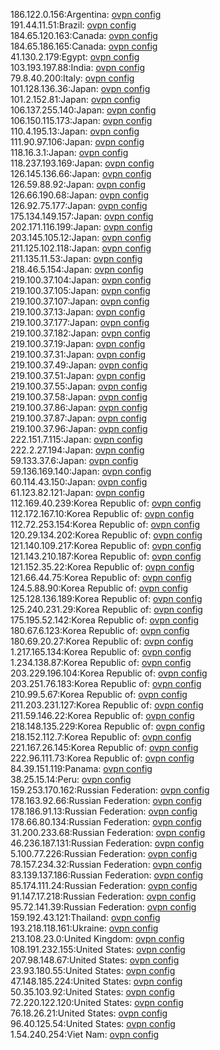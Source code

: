 186.122.0.156:Argentina: [ovpn config](vpn/186_122_0_156.ovpn)  
191.44.11.51:Brazil: [ovpn config](vpn/191_44_11_51.ovpn)  
184.65.120.163:Canada: [ovpn config](vpn/184_65_120_163.ovpn)  
184.65.186.165:Canada: [ovpn config](vpn/184_65_186_165.ovpn)  
41.130.2.179:Egypt: [ovpn config](vpn/41_130_2_179.ovpn)  
103.193.197.88:India: [ovpn config](vpn/103_193_197_88.ovpn)  
79.8.40.200:Italy: [ovpn config](vpn/79_8_40_200.ovpn)  
101.128.136.36:Japan: [ovpn config](vpn/101_128_136_36.ovpn)  
101.2.152.81:Japan: [ovpn config](vpn/101_2_152_81.ovpn)  
106.137.255.140:Japan: [ovpn config](vpn/106_137_255_140.ovpn)  
106.150.115.173:Japan: [ovpn config](vpn/106_150_115_173.ovpn)  
110.4.195.13:Japan: [ovpn config](vpn/110_4_195_13.ovpn)  
111.90.97.106:Japan: [ovpn config](vpn/111_90_97_106.ovpn)  
118.16.3.1:Japan: [ovpn config](vpn/118_16_3_1.ovpn)  
118.237.193.169:Japan: [ovpn config](vpn/118_237_193_169.ovpn)  
126.145.136.66:Japan: [ovpn config](vpn/126_145_136_66.ovpn)  
126.59.88.92:Japan: [ovpn config](vpn/126_59_88_92.ovpn)  
126.66.190.68:Japan: [ovpn config](vpn/126_66_190_68.ovpn)  
126.92.75.177:Japan: [ovpn config](vpn/126_92_75_177.ovpn)  
175.134.149.157:Japan: [ovpn config](vpn/175_134_149_157.ovpn)  
202.171.116.199:Japan: [ovpn config](vpn/202_171_116_199.ovpn)  
203.145.105.12:Japan: [ovpn config](vpn/203_145_105_12.ovpn)  
211.125.102.118:Japan: [ovpn config](vpn/211_125_102_118.ovpn)  
211.135.11.53:Japan: [ovpn config](vpn/211_135_11_53.ovpn)  
218.46.5.154:Japan: [ovpn config](vpn/218_46_5_154.ovpn)  
219.100.37.104:Japan: [ovpn config](vpn/219_100_37_104.ovpn)  
219.100.37.105:Japan: [ovpn config](vpn/219_100_37_105.ovpn)  
219.100.37.107:Japan: [ovpn config](vpn/219_100_37_107.ovpn)  
219.100.37.13:Japan: [ovpn config](vpn/219_100_37_13.ovpn)  
219.100.37.177:Japan: [ovpn config](vpn/219_100_37_177.ovpn)  
219.100.37.182:Japan: [ovpn config](vpn/219_100_37_182.ovpn)  
219.100.37.19:Japan: [ovpn config](vpn/219_100_37_19.ovpn)  
219.100.37.31:Japan: [ovpn config](vpn/219_100_37_31.ovpn)  
219.100.37.49:Japan: [ovpn config](vpn/219_100_37_49.ovpn)  
219.100.37.51:Japan: [ovpn config](vpn/219_100_37_51.ovpn)  
219.100.37.55:Japan: [ovpn config](vpn/219_100_37_55.ovpn)  
219.100.37.58:Japan: [ovpn config](vpn/219_100_37_58.ovpn)  
219.100.37.86:Japan: [ovpn config](vpn/219_100_37_86.ovpn)  
219.100.37.87:Japan: [ovpn config](vpn/219_100_37_87.ovpn)  
219.100.37.96:Japan: [ovpn config](vpn/219_100_37_96.ovpn)  
222.151.7.115:Japan: [ovpn config](vpn/222_151_7_115.ovpn)  
222.2.27.194:Japan: [ovpn config](vpn/222_2_27_194.ovpn)  
59.133.37.6:Japan: [ovpn config](vpn/59_133_37_6.ovpn)  
59.136.169.140:Japan: [ovpn config](vpn/59_136_169_140.ovpn)  
60.114.43.150:Japan: [ovpn config](vpn/60_114_43_150.ovpn)  
61.123.82.121:Japan: [ovpn config](vpn/61_123_82_121.ovpn)  
112.169.40.239:Korea Republic of: [ovpn config](vpn/112_169_40_239.ovpn)  
112.172.167.10:Korea Republic of: [ovpn config](vpn/112_172_167_10.ovpn)  
112.72.253.154:Korea Republic of: [ovpn config](vpn/112_72_253_154.ovpn)  
120.29.134.202:Korea Republic of: [ovpn config](vpn/120_29_134_202.ovpn)  
121.140.109.217:Korea Republic of: [ovpn config](vpn/121_140_109_217.ovpn)  
121.143.210.187:Korea Republic of: [ovpn config](vpn/121_143_210_187.ovpn)  
121.152.35.22:Korea Republic of: [ovpn config](vpn/121_152_35_22.ovpn)  
121.66.44.75:Korea Republic of: [ovpn config](vpn/121_66_44_75.ovpn)  
124.5.88.90:Korea Republic of: [ovpn config](vpn/124_5_88_90.ovpn)  
125.128.136.189:Korea Republic of: [ovpn config](vpn/125_128_136_189.ovpn)  
125.240.231.29:Korea Republic of: [ovpn config](vpn/125_240_231_29.ovpn)  
175.195.52.142:Korea Republic of: [ovpn config](vpn/175_195_52_142.ovpn)  
180.67.6.123:Korea Republic of: [ovpn config](vpn/180_67_6_123.ovpn)  
180.69.20.27:Korea Republic of: [ovpn config](vpn/180_69_20_27.ovpn)  
1.217.165.134:Korea Republic of: [ovpn config](vpn/1_217_165_134.ovpn)  
1.234.138.87:Korea Republic of: [ovpn config](vpn/1_234_138_87.ovpn)  
203.229.196.104:Korea Republic of: [ovpn config](vpn/203_229_196_104.ovpn)  
203.251.76.183:Korea Republic of: [ovpn config](vpn/203_251_76_183.ovpn)  
210.99.5.67:Korea Republic of: [ovpn config](vpn/210_99_5_67.ovpn)  
211.203.231.127:Korea Republic of: [ovpn config](vpn/211_203_231_127.ovpn)  
211.59.146.22:Korea Republic of: [ovpn config](vpn/211_59_146_22.ovpn)  
218.148.135.229:Korea Republic of: [ovpn config](vpn/218_148_135_229.ovpn)  
218.152.112.7:Korea Republic of: [ovpn config](vpn/218_152_112_7.ovpn)  
221.167.26.145:Korea Republic of: [ovpn config](vpn/221_167_26_145.ovpn)  
222.96.111.73:Korea Republic of: [ovpn config](vpn/222_96_111_73.ovpn)  
84.39.151.119:Panama: [ovpn config](vpn/84_39_151_119.ovpn)  
38.25.15.14:Peru: [ovpn config](vpn/38_25_15_14.ovpn)  
159.253.170.162:Russian Federation: [ovpn config](vpn/159_253_170_162.ovpn)  
178.163.92.66:Russian Federation: [ovpn config](vpn/178_163_92_66.ovpn)  
178.186.91.13:Russian Federation: [ovpn config](vpn/178_186_91_13.ovpn)  
178.66.80.134:Russian Federation: [ovpn config](vpn/178_66_80_134.ovpn)  
31.200.233.68:Russian Federation: [ovpn config](vpn/31_200_233_68.ovpn)  
46.236.187.131:Russian Federation: [ovpn config](vpn/46_236_187_131.ovpn)  
5.100.77.226:Russian Federation: [ovpn config](vpn/5_100_77_226.ovpn)  
78.157.234.32:Russian Federation: [ovpn config](vpn/78_157_234_32.ovpn)  
83.139.137.186:Russian Federation: [ovpn config](vpn/83_139_137_186.ovpn)  
85.174.111.24:Russian Federation: [ovpn config](vpn/85_174_111_24.ovpn)  
91.147.17.218:Russian Federation: [ovpn config](vpn/91_147_17_218.ovpn)  
95.72.141.39:Russian Federation: [ovpn config](vpn/95_72_141_39.ovpn)  
159.192.43.121:Thailand: [ovpn config](vpn/159_192_43_121.ovpn)  
193.218.118.161:Ukraine: [ovpn config](vpn/193_218_118_161.ovpn)  
213.108.23.0:United Kingdom: [ovpn config](vpn/213_108_23_0.ovpn)  
108.191.232.155:United States: [ovpn config](vpn/108_191_232_155.ovpn)  
207.98.148.67:United States: [ovpn config](vpn/207_98_148_67.ovpn)  
23.93.180.55:United States: [ovpn config](vpn/23_93_180_55.ovpn)  
47.148.185.224:United States: [ovpn config](vpn/47_148_185_224.ovpn)  
50.35.103.92:United States: [ovpn config](vpn/50_35_103_92.ovpn)  
72.220.122.120:United States: [ovpn config](vpn/72_220_122_120.ovpn)  
76.18.26.21:United States: [ovpn config](vpn/76_18_26_21.ovpn)  
96.40.125.54:United States: [ovpn config](vpn/96_40_125_54.ovpn)  
1.54.240.254:Viet Nam: [ovpn config](vpn/1_54_240_254.ovpn)  
